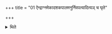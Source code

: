 +++
title = "01 ऐन्द्राग्नमेकादशकपालमनुर्निवपत्यादित्यञ् च घृते"

+++

<details><summary>थिते</summary>

1. (The Adhvaryu) takes out the material for a (sacrificial bread) on eleven potsherds for Indra-and-Agni and for a rice pap for Aditi.
</details>

